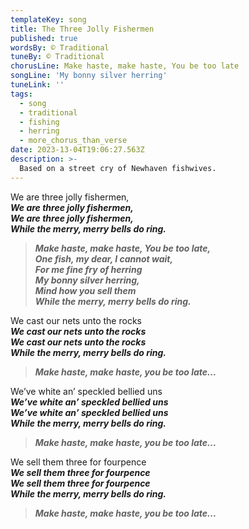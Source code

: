 ```yaml
---
templateKey: song
title: The Three Jolly Fishermen
published: true
wordsBy: © Traditional
tuneBy: © Traditional
chorusLine: Make haste, make haste, You be too late
songLine: 'My bonny silver herring'
tuneLink: ''
tags:
  - song
  - traditional
  - fishing
  - herring
  - more_chorus_than_verse
date: 2023-13-04T19:06:27.563Z
description: >-
  Based on a street cry of Newhaven fishwives.
---
```

We are three jolly fishermen,\
***We are three jolly fishermen,\
We are three jolly fishermen,\
While the merry, merry bells do ring.***

> ***Make haste, make haste, You be too late,\
One fish, my dear, I cannot wait,\
For me fine fry of herring\
My bonny silver herring,\
Mind how you sell them\
While the merry, merry bells do ring.***

We cast our nets unto the rocks\
***We cast our nets unto the rocks\
We cast our nets unto the rocks\
While the merry, merry bells do ring.***

> ***Make haste, make haste, you be too late...***

We’ve white an’ speckled bellied uns\
***We’ve white an’ speckled bellied uns\
We’ve white an’ speckled bellied uns\
While the merry, merry bells do ring.***

> ***Make haste, make haste, you be too late...***

We sell them three for fourpence\
***We sell them three for fourpence\
We sell them three for fourpence\
While the merry, merry bells do ring.***

> ***Make haste, make haste, you be too late...***
